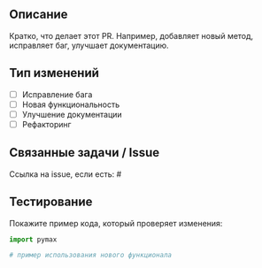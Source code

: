 ## Описание
Кратко, что делает этот PR. Например, добавляет новый метод, исправляет баг, улучшает документацию.

## Тип изменений
- [ ] Исправление бага
- [ ] Новая функциональность
- [ ] Улучшение документации
- [ ] Рефакторинг

## Связанные задачи / Issue
Ссылка на issue, если есть: #

## Тестирование
Покажите пример кода, который проверяет изменения:

```python
import pymax

# пример использования нового функционала
